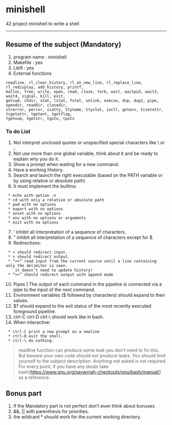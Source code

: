 # minishell
42 project minishell to write a shell

--------

## Resume of the subject (Mandatory)

1. program name : minishell
2. Makefile     : yes
3. Libft        : yes
4. External functions
```
readline, rl_clear_history, rl_on_new_line, rl_replace_line, rl_redisplay, add_history, printf, 
malloc, free, write, open, read, close, fork, wait, waitpid, wait3, wait4, signal, kill, exit, 
getcwd, chdir, stat, lstat, fstat, unlink, execve, dup, dup2, pipe, opendir, readdir, closedir, 
strerror, perror, isatty, ttyname, ttyslot, ioctl, getenv, tcsetattr, tcgetattr, tgetent, tgetflag, 
tgetnum, tgetstr, tgoto, tputs
```

### To do List

1. Not interpret unclosed quotes or unspecified special characters like \ or ;.
2. Not use more than one global variable, think about it and be ready to explain why you do it.
3. Show a prompt when waiting for a new command.
4. Have a working History.
5. Search and launch the right executable (based on the PATH variable or by using relative or absolute path)
6. It must implement the builtins:
```
 * echo with option -n
 * cd with only a relative or absolute path
 * pwd with no options
 * export with no options
 * unset with no options
 * env with no options or arguments
 * exit with no options
```
7. ’ inhibit all interpretation of a sequence of characters.
8. " inhibit all interpretation of a sequence of characters except for $.
9. Redirections:
```
 * < should redirect input.
 * > should redirect output.
 * “<<” read input from the current source until a line containing only the delimiter is seen.
    it doesn’t need to update history!
 * “>>” should redirect output with append mode
```
10. Pipes | The output of each command in the pipeline is connected via a pipe to the input of the next command.
11. Environment variables ($ followed by characters) should expand to their values.
12. $? should expand to the exit status of the most recently executed foreground pipeline.
13. ctrl-C ctrl-D ctrl-\ should work like in bash.
14. When interactive:
```
 * ctrl-C print a new prompt on a newline
 * ctrl-D exit the shell.
 * ctrl-\ do nothing.
```
> readline function can produce some leak you don’t need to fix this.
> But beware your own code should not produce leaks.
> You should limit yourself to the subject description.
> Anything not asked is not required.
> For every point, if you have any doubt take bash(https://www.gnu.org/savannah-checkouts/gnu/bash/manual/) as a reference.

## Bonus part

1. If the Mandatory part is not perfect don’t even think about bonuses
2. &&, || with parenthesis for priorities.
3. the wildcard * should work for the current working directory.
